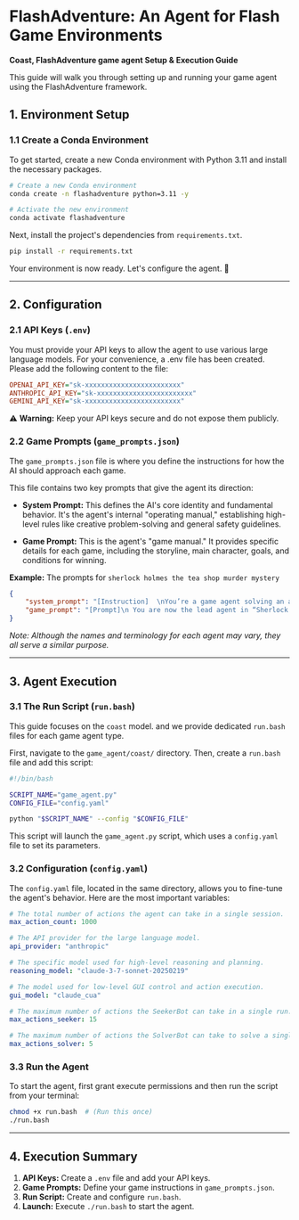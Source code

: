 # FlashAdventure: An Agent for Flash Game Environments
**Coast, FlashAdventure game agent Setup & Execution Guide**

This guide will walk you through setting up and running your game agent using the FlashAdventure framework.



## **1. Environment Setup**

### **1.1 Create a Conda Environment**

To get started, create a new Conda environment with Python 3.11 and install the necessary packages.

```bash
# Create a new Conda environment
conda create -n flashadventure python=3.11 -y

# Activate the new environment
conda activate flashadventure
```

Next, install the project's dependencies from `requirements.txt`.

```bash
pip install -r requirements.txt
```

Your environment is now ready. Let's configure the agent. 🚀

-----

## **2. Configuration**

### **2.1 API Keys (`.env`)**

You must provide your API keys to allow the agent to use various large language models. For your convenience, a .env file has been created. Please add the following content to the file:

```ini
OPENAI_API_KEY="sk-xxxxxxxxxxxxxxxxxxxxxxxx"
ANTHROPIC_API_KEY="sk-xxxxxxxxxxxxxxxxxxxxxxxx"
GEMINI_API_KEY="sk-xxxxxxxxxxxxxxxxxxxxxxxx"
```

⚠️ **Warning:** Keep your API keys secure and do not expose them publicly.

### **2.2 Game Prompts (`game_prompts.json`)**

The `game_prompts.json` file is where you define the instructions for how the AI should approach each game.

This file contains two key prompts that give the agent its direction:

  - **System Prompt:** This defines the AI's core identity and fundamental behavior. It's the agent's internal "operating manual," establishing high-level rules like creative problem-solving and general safety guidelines.

  - **Game Prompt:** This is the agent's "game manual." It provides specific details for each game, including the storyline, main character, goals, and conditions for winning.

**Example:** The prompts for `sherlock holmes the tea shop murder mystery`

```json
{
    "system_prompt": "[Instruction]  \nYou’re a game agent solving an adventure game. ...",
    "game_prompt": "[Prompt]\n You are now the lead agent in “Sherlock Holmes: The Tea Shop Murder Mystery” — a point-and-click detective game...."
}
```

*Note: Although the names and terminology for each agent may vary, they all serve a similar purpose.*

-----

## **3. Agent Execution**

### **3.1 The Run Script (`run.bash`)**
This guide focuses on the `coast` model. and we provide dedicated `run.bash` files for each game agent type. 

First, navigate to the `game_agent/coast/` directory. Then, create a `run.bash` file and add this script:

```bash
#!/bin/bash

SCRIPT_NAME="game_agent.py"
CONFIG_FILE="config.yaml"

python "$SCRIPT_NAME" --config "$CONFIG_FILE"
```

This script will launch the `game_agent.py` script, which uses a `config.yaml` file to set its parameters.

### **3.2 Configuration (`config.yaml`)**

The `config.yaml` file, located in the same directory, allows you to fine-tune the agent's behavior. Here are the most important variables:

```yaml
# The total number of actions the agent can take in a single session.
max_action_count: 1000

# The API provider for the large language model.
api_provider: "anthropic"

# The specific model used for high-level reasoning and planning.
reasoning_model: "claude-3-7-sonnet-20250219"

# The model used for low-level GUI control and action execution.
gui_model: "claude_cua"

# The maximum number of actions the SeekerBot can take in a single run.
max_actions_seeker: 15

# The maximum number of actions the SolverBot can take to solve a single problem.
max_actions_solver: 5
```

### **3.3 Run the Agent**

To start the agent, first grant execute permissions and then run the script from your terminal:

```bash
chmod +x run.bash  # (Run this once)
./run.bash
```

-----

## **4. Execution Summary**

1.  **API Keys:** Create a `.env` file and add your API keys.
2.  **Game Prompts:** Define your game instructions in `game_prompts.json`.
3.  **Run Script:** Create and configure `run.bash`.
4.  **Launch:** Execute `./run.bash` to start the agent.
